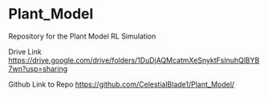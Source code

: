 # Plant_Model
Repository for the Plant Model RL Simulation


Drive Link
https://drive.google.com/drive/folders/1DuDjAQMcatmXeSnyktFslnuhQlBYB7wn?usp=sharing

Github Link to Repo
https://github.com/CelestialBlade1/Plant_Model/
